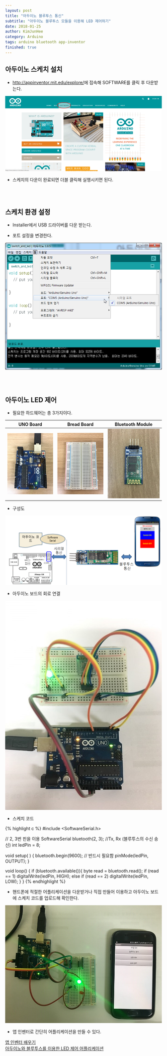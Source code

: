 ```yaml
---
layout: post
title: "아두이노 블루투스 통신"
subtitle: "아두이노 블루투스 모듈을 이용해 LED 제어하기"
date: 2018-01-25
author: KimJunHee
category: Arduino
tags: arduino bluetooth app-inventor
finished: true
---
```


## 아두이노 스케치 설치

* <http://appinventor.mit.edu/explore/>에 접속해 SOFTWARE를 클릭 후 다운받는다.

![Arduino](/img/arduino/1/arduino_down.png "arduino down")

* 스케치의 다운이 완료되면 더블 클릭해 실행시키면 된다.


<br/><br/>
## 스케치 환경 설정

* Installer에서 USB 드라이버를 다운 받는다.

* 포트 설정을 변경한다.

![Arduino](/img/arduino/1/arduino_port.png "Change Port")



<br/><br/>
## 아두이노 LED 제어

* 필요한 하드웨어는 총 3가지이다.

UNO Board                                    | Bread Board | Bluetooth Module |
-----                                        | -----       | -----            |
![Arduino](/img/arduino/1/arduino_uno.jpg "arduino uno board") | ![Arduino](/img/arduino/1/arduino_bread.jpg "arduino bread board") | ![Arduino](/img/arduino/1/arduino_bluetooth.jpg "arduino bluetooth module")

* 구성도

![Arduino](/img/arduino/1/arduino_structure.png "Structure")

* 아두이노 보드의 회로 연결

![Arduino](/img/arduino/1/arduino_complete1.jpg "arduino complete")

* 스케치 코드

{% highlight c %}
#include <SoftwareSerial.h>

// 2, 3번 핀을 이용
SoftwareSerial bluetooth(2, 3);  //Tx,  Rx (블루투스의 수신 송신)
int ledPin = 8;

void setup( ) {
  bluetooth.begin(9600); // 반드시 필요함
  pinMode(ledPin, OUTPUT);
}

void loop() {
   if (bluetooth.available()){
    byte read = bluetooth.read();
    if (read == 1)
      digitalWrite(ledPin, HIGH);
    else if (read == 2)
      digitalWrite(ledPin, LOW);
  }
}
{% endhighlight %}



* 핸드폰에 적절한 어플리케이션을 다운받거나 직접 만들어 이용하고 아두이노 보드에 스케치 코드를 업로드해 확인한다.

![Arduino](/img/arduino/1/arduino_complete2.jpg "arduino complete")

* 앱 인벤터로 간단히 어플리케이션을 만들 수 있다.

[앱 인벤터 배우기](https://wnsgml972.github.io/wnsgml972.github.io/app%20inventor/app-inventor_start.html "app-inventor")  <br/>
[아두이노와 블루투스를 이용한 LED 제어 어플리케이션](https://wnsgml972.github.io/wnsgml972.github.io/app%20inventor/app-inventor_bluetooth.html "app-inventor")
